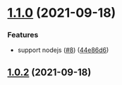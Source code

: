 # [1.1.0](https://github.com/3846masa/bmp/compare/v1.0.2...v1.1.0) (2021-09-18)


### Features

* support nodejs ([#8](https://github.com/3846masa/bmp/issues/8)) ([44e86d6](https://github.com/3846masa/bmp/commit/44e86d68f6cf0df14b92443118eea689c612b4e6))

## [1.0.2](https://github.com/3846masa/bmp/compare/v1.0.1...v1.0.2) (2021-09-18)
